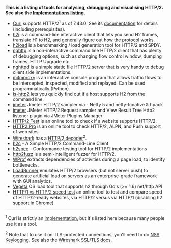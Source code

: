
**This is a listing of tools for analysing, debugging and visualising HTTP/2. See also the [Implementations listing](Implementations).**


* [Curl](http://curl.haxx.se) supports HTTP/2<sup>1</sup> as of 7.43.0. See its [documentation](http://curl.haxx.se/docs/http2.html) for details (including prerequisites).
* [h2i](https://github.com/bradfitz/http2/tree/master/h2i) is a command-line interactive client that lets you send H2 frames, translate H1 to H2, and generally figure out how the protocol works.
* [h2load](https://nghttp2.org/documentation/h2load-howto.html) is a benchmarking / load generation tool for HTTP/2 and SPDY.
* [nghttp](https://nghttp2.org/documentation/nghttp.1.html) is a non-interactive command line HTTP/2 client that has plenty of debugging options, such as changing flow control window, dumping frames, HTTP Upgrade etc.
* [nghttpd](https://nghttp2.org/documentation/nghttpd.1.html) is a simple static file HTTP/2 server that is very handy to debug client side implementations.
* [mitmproxy](https://mitmproxy.org/) is an interactive console program that allows traffic flows to be intercepted, inspected, modified and replayed. Can be used programmatically (Python).
* [is-http2](https://github.com/stefanjudis/is-http2-cli) lets you quickly find out if a host supports H2 from the command line.
* [jmeter](https://github.com/syucream/jmeter-http2-plugin) Jmeter HTTP/2 sampler via - Netty 5 and netty-tcnative &  hpack
* [jmeter](https://www.blazemeter.com/blog/the-new-http2-plugin-for-jmeter-the-complete-guide) JMeter HTTP/2 Request sampler and View Result Tree Http2 listener plugin via JMeter Plugins Manager
* [HTTP/2 Test](https://tools.keycdn.com/http2-test) is an online tool to check if a website supports HTTP/2.
* [HTTP2.Pro](https://http2.pro) is an online tool to check HTTP/2, ALPN, and Push support of web sites.
* [Wireshark](https://wireshark.org/) has a [HTTP/2 decoder](https://wiki.wireshark.org/HTTP2)<sup>2</sup>.
* [h2c](https://github.com/fstab/h2c) - A Simple HTTP/2 Command-Line Client
* [h2spec](https://github.com/summerwind/h2spec) - Conformance testing tool for HTTP/2 implementations
* [http2fuzz](https://github.com/c0nrad/http2fuzz) is a semi-intelligent fuzzer for HTTP/2.
* [WProf](http://wprof.cs.washington.edu/) extracts dependencies of activities during a page load, to identify bottlenecks. 
* [LoadRunner](http://community.hpe.com/t5/LoadRunner-and-Performance/How-to-gain-the-best-from-LoadRunner-s-support-of-HTTP-2/ba-p/6863547#.V1Yp7ZMrJZo) emulates HTTP/2 browsers (but not server push) to generate artificial load on servers as an enterprise-grade framework with GUI analytics.  
* [Vegeta](https://github.com/tsenart/vegeta) OS load tool that supports h2 through Go's (>= 1.6) net/http API  
* [HTTP/1 vs HTTP/2 speed test](https://www.dareboost.com/en/website-speed-test-http2-vs-http1) an online tool to test and compare speed of HTTP/2-ready websites, via HTTP/2 versus via HTTP/1 (disabling h2 support in Chrome) 

---

<sup>1</sup> Curl is strictly an [implementation](Implementations), but it's listed here because many people use it as a tool.

<sup>2</sup> Note that to use it on TLS-protected connections, you'll need to do [NSS Keylogging](https://developer.mozilla.org/en-US/docs/Mozilla/Projects/NSS/Key_Log_Format). See also the [Wireshark SSL/TLS docs](https://wiki.wireshark.org/SSL).


